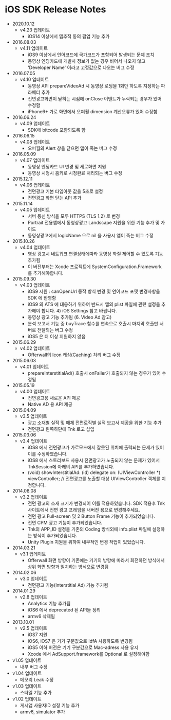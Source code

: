 # iOS SDK Release Notes
- 2020.10.12
  - v4.23 업데이트
    - iOS14 이상에서 앱추적 동의 팝업 기능 추가
- 2016.08.03
  - v4.11 업데이트
    - iOS9 이상에서 언어코드에 국가코드가 포함되어 발생되는 문제 조치
    - 동영상 엔딩카드에 개발사 정보가 없는 경우 비어서 나오지 않고 'Developer Name' 이라고 고정값으로 나오는 버그 수정
- 2016.07.05
  - v4.10 업데이트
    - 동영상 API prepareVideoAd 시 동영상 로딩을 1회만 하도록 지정하는 파라메터 추가
    - 전면광고화면이 닫히는 시점에 onClose 이벤트가 누락되는 경우가 있어 수정함
    - iPhone6+ 가로 화면에서 오퍼월 dimension 계산오류가 있어 수정함
- 2016.06.24
  - v4.09 업데이트
    - SDK에 bitcode 포함되도록 함
- 2016.06.15
  - v4.08 업데이트
    - 오퍼월의 Alert 창을 닫으면 앱이 죽는 버그 수정
- 2016.05.09
  - v4.07 업데이트
    - 동영상 엔딩카드 UI 변경 및 세로화면 지원
    - 동영상 시청시 홈키로 시청완료 처리되는 버그 수정
- 2015.12.11
  - v4.06 업데이트
    - 전면광고 기본 타입아웃 값을 5초로 설정
    - 전면광고 화면 닫는 API 추가
- 2015.11.14
  - v4.05 업데이트
    - 서버 통신 방식을 모두 HTTPS (TLS 1.2) 로 변경
    - Portrait 전용앱에서 동영상광고 Landscape 지원을 위한 기능 추가 및 가이드
    - 동영상광고에서 logicName 으로 nil 을 사용시 앱이 죽는 버그 수정
- 2015.10.26
  - v4.04 업데이트
    - 영상 광고시 네트워크 연결상태에따라 동영상 화질 제어할 수 있도록 기능추가됨
    - 이 버전부터는 Xcode 프로젝트에 SystemConfiguration.Framework 를 추가해야합니다.
- 2015.09.30
  - v4.03 업데이트
    - iOS9 지원 : canOpenUrl 동작 방식 변경 및 언어코드 포맷 변경사항을 SDK 에 반영함
    - iOS9 의 ATS 에 대응하기 위하여 반드시 앱의 plist 파일에 관련 설정을 추가해야 합니다. 4) iOS Settings 참고 바랍니다.
    - 동영상 광고 기능 추가됨 (6. Video Ad 참고)
    - 분석 보고서 기능 중 buyTrace 함수를 연속으로 호출시 마지막 호출만 서버로 전달되는 버그 수정
    - iOS5 은 더 이상 지원하지 않음
- 2015.06.29
  - v4.02 업데이트
    - Offerwall의 Icon 캐싱(Caching) 처리 버그 수정
- 2015.06.03
  - v4.01 업데이트
    - prepareInterstitialAd() 호출시 onFailer가 호출되지 않는 경우가 있어 수정됨
- 2015.05.19
  - v4.00 업데이트
    - 전면광고용 새로운 API 제공
    - Native AD 용 API 제공 
- 2015.04.09
  - v3.5 업데이트
    - 광고 소재별 실적 및 매체 전면로직별 실적 보고서 제공을 위한 기능 추가
    - 전면광고 왼쪽하단에 Tnk 로고 삽입
- 2015.03.06
  - v3.4 업데이트
    - iOS8 에서 전면광고가 가로모드에서 잘못된 위치에 출력되는 문제가 있어 이를 수정하였습니다.
    - iOS8 에서 스토리보드 사용시 전면광고가 노출되지 않는 문제가 있어서 TnkSession에 아래의 API를 추가하였습니다.
    - (void) showInterstitialAd: (id<TnkAdViewDelegate>) delegate on: (UIViewController *) viewController; // 전면광고를 노출할 대상 UIViewController 객체를 지정합니다.
- 2014.08.08
  - v3.2 업데이트
    - 전면 광고의 소재 크기가 변경되어 이를 적용하였습니다. SDK 적용후 Tnk 사이트에서 전면 광고 프레임을 새버전 용으로 변경해주세요.
    - 전면 광고 Full-screen 및 2 Button Frame 기능이 추가되었습니다.
    - 전면 CPM 광고 기능이 추가되었습니다.
    - Tnk의 APP_ID 설정을 기존의 Coding 방식외에 info.plist 파일에 설정하는 방식이 추가되었습니다.
    - Unity Plugin 지원을 위하여 내부적인 변경 작업이 있었습니다.
- 2014.03.21
  - v3.1 업데이트
    - Offerwall 화면 방향이 기존에는 기기의 방향에 따라서 회전하던 방식에서 상위 화면 방향과 일치하는 방식으로 변경됨
- 2014.02.06
  - v3.0 업데이트
    - 전면광고 기능(Interstitial Ad) 기능 추가됨
- 2014.01.29
  - v2.8 업데이트
    - Analytics 기능 추가됨
    - iOS6 에서 deprecated 된 API들 정리
    - armv6 삭제됨
- 2013.10.01
  - v2.5 업데이트
    - iOS7 지원
    - iOS6, iOS7 은 기기 구분값으로 IdfA 사용하도록 변경됨
    - iOS5 이하 버전은 기기 구분값으로 Mac-adress 사용 유지
    - Xcode 에서 AdSupport.framework를 Optional 로 설정해야함
- v1.05 업데이트
  - 내부 버그 수정
- v1.04 업데이트
  - 메모리 Leak 수정
- v1.03 업데이트
  - 스타일 기능 추가
- v1.02 업데이트
  - 게시앱 사용자ID 설정 기능 추가
  - armv6, simulator 추가